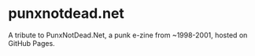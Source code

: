 # punxnotdead.net
A tribute to PunxNotDead.Net, a punk e-zine from ~1998-2001, hosted on GitHub Pages.
